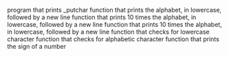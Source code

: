 program that prints _putchar
function that prints the alphabet, in lowercase, followed by a new line
function that prints 10 times the alphabet, in lowercase, followed by a new line
function that prints 10 times the alphabet, in lowercase, followed by a new line
 function that checks for lowercase character
function that checks for alphabetic character
function that prints the sign of a number
